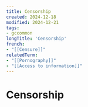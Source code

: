 ```yaml
---
title: Censorship
created: 2024-12-18
modified: 2024-12-21
tags:
- gccommon
longTitle: 'Censorship'
french:
- "[[Censure]]"
relatedTerm:
- "[[Pornography]]"
- "[[Access to information]]"
---
```

# Censorship
